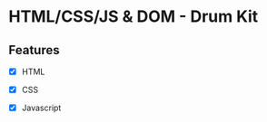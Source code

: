 # HTML/CSS/JS & DOM - Drum Kit
<a name="features"></a>
## Features
- [x] HTML
- [x] CSS
- [x] Javascript



